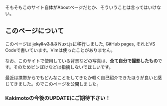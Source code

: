 そもそもこのサイト自体がAboutページだとか、そういうことは言ってはいけない。

## このページについて
このページは ~~jekyll v3.8.3~~ Nuxt.jsに移行しました, GitHub pages, それとVS Codeで書いています。Vimは使ったことがありません。 


なお、このサイトで使用している背景などの写真は、**全て自分で撮影したもの**です。そのためピンぼけなどは指摘しないでほしいです。

最近は携帯からでもどんなことをしてきたか軽く自己紹介できたほうが良いと感じてきました。のでこのページを公開しました。 

### Kakimotoの今後のUPDATEにご期待下さい！





